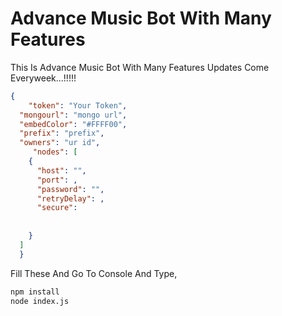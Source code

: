 # Advance Music Bot With Many Features 

 This Is Advance Music Bot With Many Features Updates Come Everyweek...!!!!!
 
```json
{
    "token": "Your Token",  
  "mongourl": "mongo url",
  "embedColor": "#FFFF00",
  "prefix": "prefix",
  "owners": "ur id",
     "nodes": [
    {
      "host": "",
      "port": ,
      "password": "",
      "retryDelay": ,
      "secure": 
  
  
    }
  ]
  } 
  ```

  Fill These And Go To Console And Type,
  
  ```bash
  npm install
  node index.js
  ```
